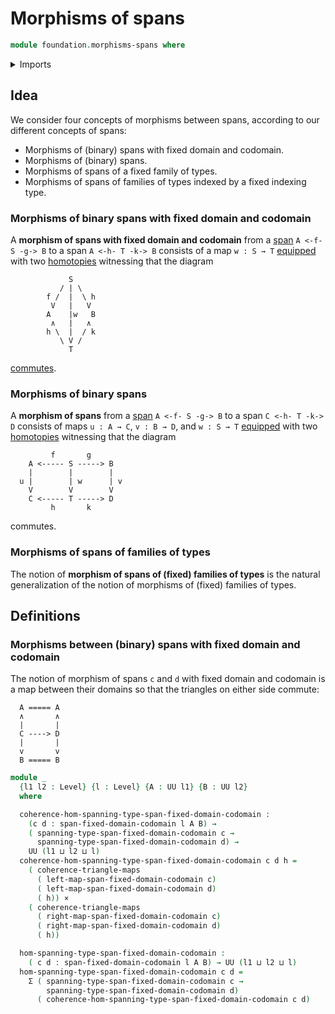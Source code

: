 # Morphisms of spans

```agda
module foundation.morphisms-spans where
```

<details><summary>Imports</summary>

```agda
open import foundation.cartesian-product-types
open import foundation.commuting-triangles-of-maps
open import foundation.dependent-pair-types
open import foundation.spans
open import foundation.universe-levels
```

</details>

## Idea

We consider four concepts of morphisms between spans, according to our different
concepts of spans:

- Morphisms of (binary) spans with fixed domain and codomain.
- Morphisms of (binary) spans.
- Morphisms of spans of a fixed family of types.
- Morphisms of spans of families of types indexed by a fixed indexing type.

### Morphisms of binary spans with fixed domain and codomain

A **morphism of spans with fixed domain and codomain** from a
[span](foundation.spans) `A <-f- S -g-> B` to a span `A <-h- T -k-> B` consists
of a map `w : S → T` [equipped](foundation.structure.md) with two
[homotopies](foundation-core.homotopies.md) witnessing that the diagram

```text
             S
           / | \
        f /  |  \ h
         V   |   V
        A    |w   B
         ∧   |   ∧
        h \  |  / k
           \ V /
             T
```

[commutes](foundation.commuting-squares-of-maps.md).

### Morphisms of binary spans

A **morphism of spans** from a [span](foundation.spans.md) `A <-f- S -g-> B` to
a span `C <-h- T -k-> D` consists of maps `u : A → C`, `v : B → D`, and
`w : S → T` [equipped](foundation.structure.md) with two
[homotopies](foundation-core.homotopies.md) witnessing that the diagram

```text
         f       g
    A <----- S -----> B
    |        |        |
  u |        | w      | v
    V        V        V
    C <----- T -----> D
         h       k
```

commutes.

### Morphisms of spans of families of types

The notion of **morphism of spans of (fixed) families of types** is the natural
generalization of the notion of morphisms of (fixed) families of types.

## Definitions

### Morphisms between (binary) spans with fixed domain and codomain

The notion of morphism of spans `c` and `d` with fixed domain and codomain is a
map between their domains so that the triangles on either side commute:

```text
  A ===== A
  ∧       ∧
  |       |
  C ----> D
  |       |
  v       v
  B ===== B
```

```agda
module _
  {l1 l2 : Level} {l : Level} {A : UU l1} {B : UU l2}
  where

  coherence-hom-spanning-type-span-fixed-domain-codomain :
    (c d : span-fixed-domain-codomain l A B) →
    ( spanning-type-span-fixed-domain-codomain c →
      spanning-type-span-fixed-domain-codomain d) →
    UU (l1 ⊔ l2 ⊔ l)
  coherence-hom-spanning-type-span-fixed-domain-codomain c d h =
    ( coherence-triangle-maps
      ( left-map-span-fixed-domain-codomain c)
      ( left-map-span-fixed-domain-codomain d)
      ( h)) ×
    ( coherence-triangle-maps
      ( right-map-span-fixed-domain-codomain c)
      ( right-map-span-fixed-domain-codomain d)
      ( h))

  hom-spanning-type-span-fixed-domain-codomain :
    ( c d : span-fixed-domain-codomain l A B) → UU (l1 ⊔ l2 ⊔ l)
  hom-spanning-type-span-fixed-domain-codomain c d =
    Σ ( spanning-type-span-fixed-domain-codomain c →
        spanning-type-span-fixed-domain-codomain d)
      ( coherence-hom-spanning-type-span-fixed-domain-codomain c d)
```
